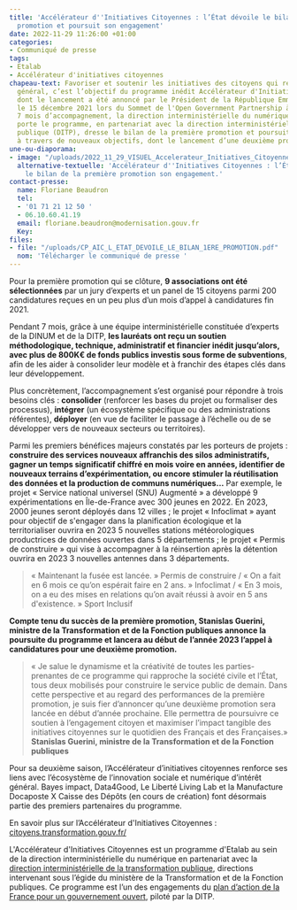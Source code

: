```yaml
---
title: 'Accélérateur d''Initiatives Citoyennes : l’État dévoile le bilan de la première
  promotion et poursuit son engagement'
date: 2022-11-29 11:26:00 +01:00
categories:
- Communiqué de presse
tags:
- Etalab
- Accélérateur d'initiatives citoyennes
chapeau-text: Favoriser et soutenir les initiatives des citoyens qui relèvent de l’intérêt
  général, c’est l’objectif du programme inédit Accélérateur d'Initiatives Citoyennes
  dont le lancement a été annoncé par le Président de la République Emmanuel Macron
  le 15 décembre 2021 lors du Sommet de l'Open Government Partnership à Séoul. Après
  7 mois d’accompagnement, la direction interministérielle du numérique (DINUM) qui
  porte le programme, en partenariat avec la direction interministérielle de la transformation
  publique (DITP), dresse le bilan de la première promotion et poursuit son engagement
  à travers de nouveaux objectifs, dont le lancement d’une deuxième promotion.
une-ou-diaporama:
- image: "/uploads/2022_11_29_VISUEL_Accelerateur_Initiatives_Citoyennes.jpg"
  alternative-textuelle: 'Accélérateur d''Initiatives Citoyennes : l’État dévoile
    le bilan de la première promotion son engagement.'
contact-presse:
  name: Floriane Beaudron
  tel:
  - '01 71 21 12 50 '
  - 06.10.60.41.19
  email: floriane.beaudron@modernisation.gouv.fr
  Key: 
files:
- file: "/uploads/CP_AIC_L_ETAT_DEVOILE_LE_BILAN_1ERE_PROMOTION.pdf"
  nom: 'Télécharger le communiqué de presse '
---
```


Pour la première promotion qui se clôture, **9 associations ont été sélectionnées** par un jury d’experts et un panel de 15 citoyens parmi 200 candidatures reçues en un peu plus d’un mois d’appel à candidatures fin 2021. 

Pendant 7 mois, grâce à une équipe interministérielle constituée d’experts de la DINUM et de la DITP, **les lauréats ont reçu un soutien méthodologique, technique, administratif et financier inédit jusqu’alors, avec plus de 800K€ de fonds publics investis sous forme de subventions**, afin de les aider à consolider leur modèle et à franchir des étapes clés dans leur développement. 

Plus concrètement, l’accompagnement s’est organisé pour répondre à trois besoins clés : **consolider** (renforcer les bases du projet ou formaliser des processus), **intégrer** (un écosystème spécifique ou des administrations référentes), **déployer** (en vue de faciliter le passage à l’échelle ou de se développer vers de nouveaux secteurs ou territoires).

Parmi les premiers bénéfices majeurs constatés par les porteurs de projets : **construire des services nouveaux affranchis des silos administratifs, gagner un temps significatif chiffré en mois voire en années, identifier de nouveaux terrains d’expérimentation, ou encore stimuler la réutilisation des données et la production de communs numériques…** Par exemple, le projet « Service national universel (SNU) Augmenté » a développé 9 expérimentations en Île-de-France avec 300 jeunes en 2022. En 2023, 2000 jeunes seront déployés dans 12 villes ; le projet « Infoclimat » ayant pour objectif de s'engager dans la planification écologique et la territorialiser ouvrira en 2023 5 nouvelles stations météorologiques productrices de données ouvertes dans 5 départements ; le projet « Permis de construire » qui vise à accompagner à la réinsertion après la détention ouvrira en 2023 3 nouvelles antennes dans 3 départements. 

> « Maintenant la fusée est lancée. » Permis de construire / « On a fait en 6 mois ce qu’on espérait faire en 2 ans. » Infoclimat / « En 3 mois, on a eu des mises en relations qu’on avait réussi à avoir en 5 ans d'existence. » Sport Inclusif

**Compte tenu du succès de la première promotion, Stanislas Guerini, ministre de la Transformation et de la Fonction publiques annonce la poursuite du programme et lancera au début de l’année 2023 l’appel à candidatures pour une deuxième promotion.** 

> « Je salue le dynamisme et la créativité de toutes les parties-prenantes de ce programme qui rapproche la société civile et l’État, tous deux mobilisés pour construire le service public de demain. Dans cette perspective et au regard des performances de la première promotion, je suis fier d’annoncer qu’une deuxième promotion sera lancée en début d’année prochaine. Elle permettra de poursuivre ce soutien à l’engagement citoyen et maximiser l’impact tangible des initiatives citoyennes sur le quotidien des Français et des Françaises.» 
**Stanislas Guerini, ministre de la Transformation et de la Fonction publiques**

Pour sa deuxième saison, l’Accélérateur d’initiatives citoyennes renforce ses liens avec l’écosystème de l’innovation sociale et numérique d’intérêt général. Bayes impact, Data4Good, Le Liberté Living Lab et la Manufacture Docaposte X  Caisse des Dépôts (en cours de création) font désormais partie des premiers partenaires du programme.

En savoir plus sur l’Accélérateur d'Initiatives Citoyennes : [citoyens.transformation.gouv.fr/](https://citoyens.transformation.gouv.fr/)

L'Accélérateur d'Initiatives Citoyennes est un programme d'Etalab au sein de la direction interministérielle du numérique en partenariat avec la [direction interministérielle de la transformation publique](https://www.modernisation.gouv.fr/), directions intervenant sous l’égide du ministère de la Transformation et de la Fonction publiques. Ce programme est l’un des engagements du [plan d’action de la France pour un gouvernement ouvert](https://gouvernement-ouvert.modernisation.gouv.fr/), piloté par la DITP. 